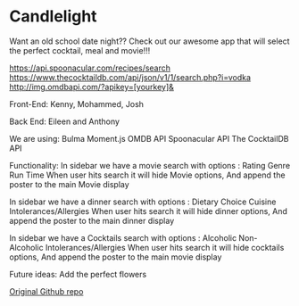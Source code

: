 # Candlelight



Want an old school date night??  Check out our awesome app that will select the perfect cocktail, meal and movie!!!


https://api.spoonacular.com/recipes/search
https://www.thecocktaildb.com/api/json/v1/1/search.php?i=vodka
http://img.omdbapi.com/?apikey=[yourkey]&

Front-End:
Kenny, Mohammed, Josh

Back End:
Eileen and Anthony

We are using:
Bulma
Moment.js
OMDB API
Spoonacular API
The CocktailDB API

Functionality:
In sidebar we have a movie search with options :
	Rating
	Genre
	Run Time
When user hits search it will hide Movie options,
And append the poster to the main Movie display

In sidebar we have a dinner search with options :
	Dietary Choice
	Cuisine
	Intolerances/Allergies
When user hits search it will hide dinner options,
And append the poster to the main dinner display

In sidebar we have a Cocktails search with options :
	Alcoholic
	Non-Alcoholic
	Intolerances/Allergies
When user hits search it will hide cocktails options,
And append the poster to the main movie display






Future ideas:
Add the perfect flowers

[Original Github repo](https://github.com/Adeelshaukat1/our-night)


